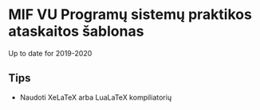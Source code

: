 # MIF VU Programų sistemų praktikos ataskaitos šablonas
Up to date for 2019-2020

## Tips
* Naudoti XeLaTeX arba LuaLaTeX kompiliatorių
